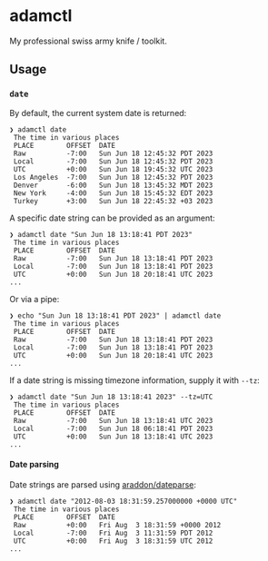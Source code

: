# adamctl

My professional swiss army knife / toolkit.

## Usage

### `date`

By default, the current system date is returned:
```
❯ adamctl date
 The time in various places
 PLACE        OFFSET  DATE
 Raw          -7:00   Sun Jun 18 12:45:32 PDT 2023
 Local        -7:00   Sun Jun 18 12:45:32 PDT 2023
 UTC          +0:00   Sun Jun 18 19:45:32 UTC 2023
 Los Angeles  -7:00   Sun Jun 18 12:45:32 PDT 2023
 Denver       -6:00   Sun Jun 18 13:45:32 MDT 2023
 New York     -4:00   Sun Jun 18 15:45:32 EDT 2023
 Turkey       +3:00   Sun Jun 18 22:45:32 +03 2023
```

A specific date string can be provided as an argument:
```
❯ adamctl date "Sun Jun 18 13:18:41 PDT 2023"
 The time in various places
 PLACE        OFFSET  DATE
 Raw          -7:00   Sun Jun 18 13:18:41 PDT 2023
 Local        -7:00   Sun Jun 18 13:18:41 PDT 2023
 UTC          +0:00   Sun Jun 18 20:18:41 UTC 2023
...
```

Or via a pipe:
```
❯ echo "Sun Jun 18 13:18:41 PDT 2023" | adamctl date
 The time in various places
 PLACE        OFFSET  DATE
 Raw          -7:00   Sun Jun 18 13:18:41 PDT 2023
 Local        -7:00   Sun Jun 18 13:18:41 PDT 2023
 UTC          +0:00   Sun Jun 18 20:18:41 UTC 2023
...
```

If a date string is missing timezone information, supply it with `--tz`:
```
❯ adamctl date "Sun Jun 18 13:18:41 2023" --tz=UTC
 The time in various places
 PLACE        OFFSET  DATE
 Raw          -7:00   Sun Jun 18 13:18:41 UTC 2023
 Local        -7:00   Sun Jun 18 06:18:41 PDT 2023
 UTC          +0:00   Sun Jun 18 13:18:41 UTC 2023
...
```

#### Date parsing

Date strings are parsed using [araddon/dateparse](https://github.com/araddon/dateparse):
```
❯ adamctl date "2012-08-03 18:31:59.257000000 +0000 UTC"
 The time in various places
 PLACE        OFFSET  DATE
 Raw          +0:00   Fri Aug  3 18:31:59 +0000 2012
 Local        -7:00   Fri Aug  3 11:31:59 PDT 2012
 UTC          +0:00   Fri Aug  3 18:31:59 UTC 2012
...
```
